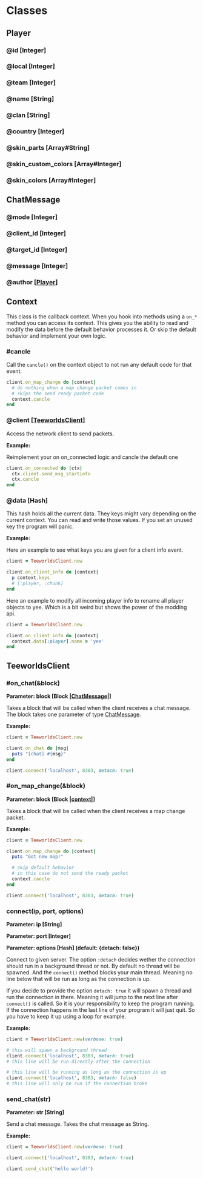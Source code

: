 # Classes

## Player

### @id [Integer]
### @local [Integer]
### @team [Integer]
### @name [String]
### @clan [String]
### @country [Integer]
### @skin_parts [Array#String]
### @skin_custom_colors [Array#Integer]
### @skin_colors [Array#Integer]

## ChatMessage

### @mode [Integer]
### @client_id [Integer]
### @target_id [Integer]
### @message [Integer]
### @author [[Player](#player)]

## Context

This class is the callback context.
When you hook into methods using a ``on_*`` method you can access its context.
This gives you the ability to read and modify the data before the default behavior processes it.
Or skip the default behavior and implement your own logic.

### #cancle

Call the ``cancle()`` on the context object to not run any default code for that event.

```ruby
client.on_map_change do |context|
  # do nothing when a map change packet comes in
  # skips the send ready packet code
  context.cancle
end
```

### @client [[TeeworldsClient](#teeworldsclient)]

Access the network client to send packets.

**Example:**

Reimplement your on on_connected logic and cancle the default one

```ruby
client.on_connected do |ctx|
  ctx.client.send_msg_startinfo
  ctx.cancle
end
```

### @data [Hash]

This hash holds all the current data. They keys might vary depending on the current context.
You can read and write those values. If you set an unused key the program will panic.

**Example:**

Here an example to see what keys you are given for a client info event.

```ruby
client = TeeworldsClient.new

client.on_client_info do |context|
  p context.keys
  # [:player, :chunk]
end
```

Here an example to modify all incoming player info to rename all player objects to yee.
Which is a bit weird but shows the power of the modding api.

```ruby
client = TeeworldsClient.new

client.on_client_info do |context|
  context.data[:player].name = 'yee'
end
```

## TeeworldsClient

### #on_chat(&block)

**Parameter: block [Block |[ChatMessage](#chatmessage)|]**

Takes a block that will be called when the client receives a chat message.
The block takes one parameter of type [ChatMessage](#chatmessage).

**Example:**

```ruby
client = TeeworldsClient.new

client.on_chat do |msg|
  puts "[chat] #{msg}"
end

client.connect('localhost', 8303, detach: true)
```
### #on_map_change(&block)

**Parameter: block [Block |[context](#context)|]**

Takes a block that will be called when the client receives a map change packet.

**Example:**

```ruby
client = TeeworldsClient.new

client.on_map_change do |context|
  puts "Got new map!"

  # skip default behavior
  # in this case do not send the ready packet
  context.cancle
end

client.connect('localhost', 8303, detach: true)
```


### connect(ip, port, options)

**Parameter: ip [String]**

**Parameter: port [Integer]**

**Parameter: options [Hash] (default: {detach: false})**

Connect to given server. The option ``:detach`` decides wether the connection should run in a background thread or not.
By default no thread will be spawned. And the ``connect()`` method blocks your main thread. Meaning no line below that will be run as long as the connection is up.

If you decide to provide the option ``detach: true`` it will spawn a thread and run the connection in there. Meaning it will jump to the next line after ``connect()`` is called. So it is your responsibility to keep the program running.
If the connection happens in the last line of your program it will just quit. So you have to keep it up using a loop for example.

**Example:**

```ruby
client = TeeworldsClient.new(verbose: true)

# this will spawn a background thread
client.connect('localhost', 8303, detach: true)
# this line will be run directly after the connection

# this line will be running as long as the connection is up
client.connect('localhost', 8303, detach: false)
# this line will only be run if the connection broke
```


### send_chat(str)

**Parameter: str [String]**

Send a chat message. Takes the chat message as String.

**Example:**

```ruby
client = TeeworldsClient.new(verbose: true)

client.connect('localhost', 8303, detach: true)

client.send_chat('hello world!')
```
